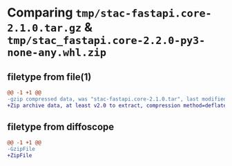 # Comparing `tmp/stac-fastapi.core-2.1.0.tar.gz` & `tmp/stac_fastapi.core-2.2.0-py3-none-any.whl.zip`

## filetype from file(1)

```diff
@@ -1 +1 @@
-gzip compressed data, was "stac-fastapi.core-2.1.0.tar", last modified: Sun Mar  3 14:57:25 2024, max compression
+Zip archive data, at least v2.0 to extract, compression method=deflate
```

## filetype from diffoscope

```diff
@@ -1 +1 @@
-GzipFile
+ZipFile
```


